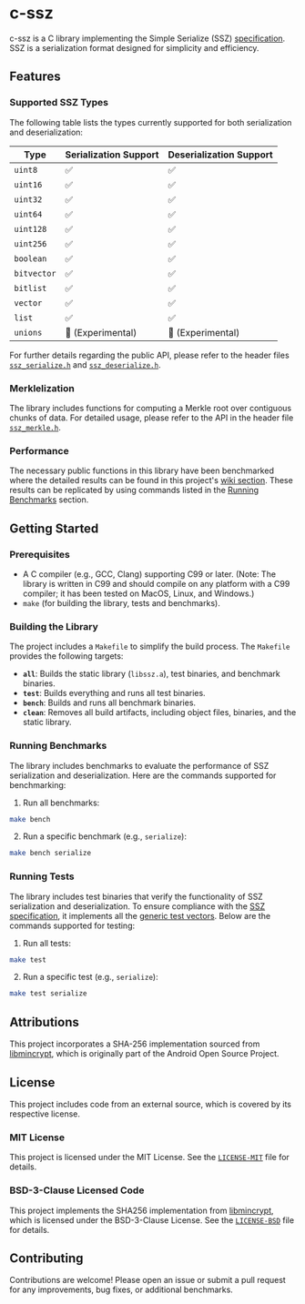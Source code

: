 # c-ssz

c-ssz is a C library implementing the Simple Serialize (SSZ) [specification](https://github.com/ethereum/consensus-specs/blob/dev/ssz/simple-serialize.md). SSZ is a serialization format designed for simplicity and efficiency.

## Features

### Supported SSZ Types

The following table lists the types currently supported for both serialization and deserialization:

| Type        | Serialization Support | Deserialization Support |
|-------------|-----------------------|-------------------------|
| `uint8`     | ✅                    | ✅                      |
| `uint16`    | ✅                    | ✅                      |
| `uint32`    | ✅                    | ✅                      |
| `uint64`    | ✅                    | ✅                      |
| `uint128`   | ✅                    | ✅                      |
| `uint256`   | ✅                    | ✅                      |
| `boolean`   | ✅                    | ✅                      |
| `bitvector` | ✅                    | ✅                      |
| `bitlist`   | ✅                    | ✅                      |
| `vector`    | ✅                    | ✅                      |
| `list`      | ✅                    | ✅                      |
| `unions`    | 🧪 (Experimental)     | 🧪 (Experimental)       |

For further details regarding the public API, please refer to the header files [`ssz_serialize.h`](include/ssz_serialize.h) and [`ssz_deserialize.h`](include/ssz_deserialize.h).

### Merklelization

The library includes functions for computing a Merkle root over contiguous chunks of data. For detailed usage, please refer to the API in the header file [`ssz_merkle.h`](include/ssz_merkle.h).

### Performance

The necessary public functions in this library have been benchmarked where the detailed results can be found in this project's [wiki section](https://github.com/Pier-Two/SimpleSerializeC/wiki/Performance). These results can be replicated by using commands listed in the [Running Benchmarks](#running-benchmarks) section. 

## Getting Started

### Prerequisites
- A C compiler (e.g., GCC, Clang) supporting C99 or later. (Note: The library is written in C99 and should compile on any platform with a C99 compiler; it has been tested on MacOS, Linux, and Windows.)
- `make` (for building the library, tests and benchmarks).

### Building the Library
The project includes a `Makefile` to simplify the build process. The `Makefile` provides the following targets:

- **`all`**: Builds the static library (`libssz.a`), test binaries, and benchmark binaries.
- **`test`**: Builds everything and runs all test binaries.
- **`bench`**: Builds and runs all benchmark binaries.
- **`clean`**: Removes all build artifacts, including object files, binaries, and the static library.

### Running Benchmarks
The library includes benchmarks to evaluate the performance of SSZ serialization and deserialization. Here are the commands supported for benchmarking:

1. Run all benchmarks:
```bash
make bench
```

2. Run a specific benchmark (e.g., `serialize`):
```bash
make bench serialize
```

### Running Tests
The library includes test binaries that verify the functionality of SSZ serialization and deserialization. To ensure compliance with the [SSZ specification](https://github.com/ethereum/consensus-specs/blob/dev/ssz/simple-serialize.md), it implements all the [generic test vectors](https://github.com/ethereum/consensus-specs/tree/dev/tests/generators/ssz_generic). Below are the commands supported for testing:

1. Run all tests:
```bash
make test
```

2. Run a specific test (e.g., `serialize`):
```bash
make test serialize
``` 

## Attributions

This project incorporates a SHA-256 implementation sourced from [libmincrypt](https://android.googlesource.com/platform/system/core/+/669ecc2f5e80ff924fa20ce7445354a7c5bcfd98/libmincrypt), which is originally part of the Android Open Source Project. 

## License
This project includes code from an external source, which is covered by its respective license. 

### MIT License 
This project is licensed under the MIT License. See the [`LICENSE-MIT`](LICENSE-MIT) file for details.

### BSD-3-Clause Licensed Code
This project implements the SHA256 implementation from [libmincrypt](https://android.googlesource.com/platform/system/core/+/669ecc2f5e80ff924fa20ce7445354a7c5bcfd98/libmincrypt), which is licensed under the BSD-3-Clause License. See the [`LICENSE-BSD`](LICENSE-BSD) file for details.

## Contributing
Contributions are welcome! Please open an issue or submit a pull request for any improvements, bug fixes, or additional benchmarks.
